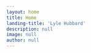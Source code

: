 ```yaml
---
layout: home
title: Home
landing-title: 'Lyle Hubbard'
description: null
image: null
author: null
---
```








